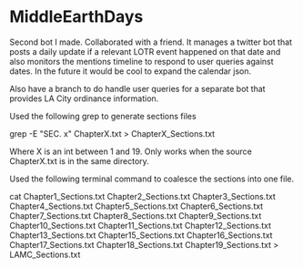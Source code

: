 # MiddleEarthDays
Second bot I made.  Collaborated with a friend.  It manages a twitter bot that posts a daily update if a relevant LOTR event happened on that date and also monitors the mentions timeline to respond to user queries against dates.  In the future it would be cool to expand the calendar json.

Also have a branch to do handle user queries for a separate bot that provides LA City ordinance information.

Used the following grep to generate sections files

grep -E "SEC. x" ChapterX.txt > ChapterX_Sections.txt

Where X is an int between 1 and 19.  Only works when the source ChapterX.txt is in the same directory.

Used the following terminal command to coalesce the sections into one file.

cat Chapter1_Sections.txt Chapter2_Sections.txt Chapter3_Sections.txt Chapter4_Sections.txt Chapter5_Sections.txt Chapter6_Sections.txt Chapter7_Sections.txt Chapter8_Sections.txt Chapter9_Sections.txt Chapter10_Sections.txt Chapter11_Sections.txt Chapter12_Sections.txt Chapter13_Sections.txt Chapter15_Sections.txt Chapter16_Sections.txt Chapter17_Sections.txt Chapter18_Sections.txt Chapter19_Sections.txt > LAMC_Sections.txt
